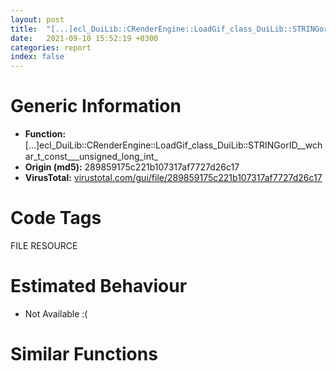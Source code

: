 ```yaml
---
layout: post
title:  "[...]ecl_DuiLib꞉꞉CRenderEngine꞉꞉LoadGif_class_DuiLib꞉꞉STRINGorID__wchar_t_const___unsigned_long_int_ @ 289859175c221b107317af7727d26c17"
date:   2021-09-10 15:52:19 +0300
categories: report
index: false
---
```


# Generic Information
- **Function:** [...]ecl\_DuiLib꞉꞉CRenderEngine꞉꞉LoadGif\_class\_DuiLib꞉꞉STRINGorID\_\_wchar\_t\_const\_\_\_unsigned\_long\_int\_
- **Origin (md5):** 289859175c221b107317af7727d26c17
- **VirusTotal:** [virustotal.com/gui/file/289859175c221b107317af7727d26c17][virustotal_ref]

# Code Tags
<span class="tag" id="FILE">FILE</span>
<span class="tag" id="RESOURCE">RESOURCE</span>


# Estimated Behaviour
<ul><li class="bhv-desc" id="na">Not Available :(</li></ul>

# Similar Functions
<script type="text/javascript" src="https://www.gstatic.com/charts/loader.js"></script>
<script type="text/javascript">

    google.charts.load('current', {'packages':['corechart']});
    google.charts.setOnLoadCallback(drawChart);

    function drawChart() {
    var data = new google.visualization.DataTable();
        data.addColumn('number', 'X');
        data.addColumn('number', 'Y');
        data.addColumn({type: 'string', role: 'tooltip', 'p': {'html': true}});
        data.addColumn({'type': 'string', 'role': 'style'});
        
        data.addRows([
    [359.5204772949219, 528.8665161132812, '<b><a href="/report/sym.tpop2.exe_public:_static_class_DuiLib::CGifHandler____cdecl_DuiLib::CRenderEngine::LoadGif_class_DuiLib::STRINGorID__wchar_t_const___unsigned_long_int_@289859175c221b107317af7727d26c17">sym.tpop2.exe_public:_static_class_DuiLib::CGifHandler____cdecl_DuiLib::CRenderEngine::LoadGif_class_DuiLib::STRINGorID__wchar_t_const___unsigned_long_int_</a><br>@289859175c221b107317af7727d26c17</b><br>', 'point { fill-color: #e0440e; }'],
[68.23761749267578, 125.91571044921875, '<b><a href="/report/sym.Install.exe_public:_static_class_DuiLib::CGifHandler____cdecl_DuiLib::CRenderEngine::LoadGif_class_DuiLib::STRINGorID__wchar_t_const___unsigned_long_int_@279a61b1e76da49531f1f16fd1102a2d">sym.Install.exe_public:_static_class_DuiLib::CGifHandler____cdecl_DuiLib::CRenderEngine::LoadGif_class_DuiLib::STRINGorID__wchar_t_const___unsigned_long_int_</a><br>@279a61b1e76da49531f1f16fd1102a2d</b><br>', 'null'],
[-334.7667541503906, 417.1236877441406, '<b><a href="/report/sym.tpop2.exe_public:_static_struct_DuiLib::tagTImageInfo____cdecl_DuiLib::CRenderEngine::LoadImageW_class_DuiLib::STRINGorID__wchar_t_const___unsigned_long_int_@289859175c221b107317af7727d26c17">sym.tpop2.exe_public:_static_struct_DuiLib::tagTImageInfo____cdecl_DuiLib::CRenderEngine::LoadImageW_class_DuiLib::STRINGorID__wchar_t_const___unsigned_long_int_</a><br>@289859175c221b107317af7727d26c17</b><br>', 'null'],
[-43.484344482421875, 820.0753784179688, '<b><a href="/report/sym.Install.exe_public:_static_struct_DuiLib::tagTImageInfo____cdecl_DuiLib::CRenderEngine::LoadImageW_class_DuiLib::STRINGorID__wchar_t_const___unsigned_long_int_@279a61b1e76da49531f1f16fd1102a2d">sym.Install.exe_public:_static_struct_DuiLib::tagTImageInfo____cdecl_DuiLib::CRenderEngine::LoadImageW_class_DuiLib::STRINGorID__wchar_t_const___unsigned_long_int_</a><br>@279a61b1e76da49531f1f16fd1102a2d</b><br>', 'null'],

        ]);

    var options = {
        title: 'Similarity Plot',
        legend: 'none',
        colors: ['#dedbd9', '#e6693e', '#ec8f6e', '#f3b49f', '#f6c7b6'],
        tooltip: {isHtml: true, trigger: 'both'},
        explorer: {
        actions: ["dragToZoom", "rightClickToReset"],
        },
        chartArea: {
        width: '80%',
        height: '80%'
        },
        width: '100%',
        height: '100%'
    };

    var chart = new google.visualization.ScatterChart(document.getElementById('chart_div'));

    chart.draw(data, options);
    }
    
</script>


<div id="chart_div" style="width: 100%px; height: 100%;"></div>

# Disassembled Code
{% highlight nasm %}

push ebp
sub esp, 0x2b4
lea ebp, [esp-4]
mov eax, dword[0x4cfec0]
xor eax, ebp
mov dword[ebp+0x2b4], eax
push 0x6c
mov eax, 0x49a1f5
call fcn.004768db
mov eax, dword[ebp+0x2c4]
xor ebx, ebx
cmp eax, ebx
jne off.b461
call sym
push eax
lea ecx, [ebp+0x230]
call sym
mov dword[ebp-4], ebx
call sym
mov ecx, eax
call sym
test al, al
je off.b240
push dword[ebp+0x2c0]
lea ecx, [ebp+0x230]
call sym
push ebx
push 0x80
push 3
push ebx
push 1
push 0x80000000
lea ecx, [ebp+0x230]
call sym
push eax
call dword[sym.imp.KERNEL32.dll_CreateFileW]
mov dword[ebp-0x18], eax
cmp eax, 0xffffffff
jne off.b171
or dword[ebp-4], 0xffffffff
lea ecx, [ebp+0x230]
call sym
jmp off.b578
push ebx
push eax
call dword[sym.imp.KERNEL32.dll_GetFileSize]
mov esi, eax
cmp esi, ebx
je off.b151
push esi
mov dword[ebp-0x24], ebx
call fcn.00476ada
pop ecx
push ebx
mov edi, eax
lea eax, [ebp-0x24]
push eax
push esi
push edi
push dword[ebp-0x18]
call dword[sym.imp.KERNEL32.dll_ReadFile]
push dword[ebp-0x18]
call dword[sym.imp.KERNEL32.dll_CloseHandle]
cmp dword[ebp-0x24], esi
je off.b444
push edi
call fcn.00476489
pop ecx
jmp off.b151
call sym
push eax
lea ecx, [ebp+0x230]
call sym
call sym
test al, al
je off.b273
call sym
jmp off.b296
push 2
push ebx
lea ecx, [ebp+0x230]
call sym
push eax
call fcn.0043a50e
add esp, 0xc
mov dword[ebp-0x10], eax
cmp eax, ebx
je off.b151
lea eax, [ebp]
push eax
lea eax, [ebp-0x1c]
push eax
push 1
push dword[ebp+0x2c0]
push dword[ebp-0x10]
call fcn.00438c0c
add esp, 0x14
test eax, eax
jne off.b151
mov esi, dword[ebp+0x22c]
cmp esi, ebx
je off.b151
push esi
call fcn.00476ada
push 3
push esi
mov edi, eax
push edi
push dword[ebp-0x1c]
push dword[ebp-0x10]
call fcn.0043a56b
add esp, 0x18
cmp eax, ebx
je off.b426
cmp eax, 0x600
je off.b426
push edi
call fcn.00476489
pop ecx
call sym
test al, al
jne off.b151
push dword[ebp-0x10]
call fcn.0043a5a5
jmp off.b237
call sym
test al, al
jne off.b444
push dword[ebp-0x10]
call fcn.0043a5a5
pop ecx
or dword[ebp-4], 0xffffffff
lea ecx, [ebp+0x230]
call sym
jmp off.b574
push eax
push dword[ebp+0x2c0]
call sym
push eax
call dword[sym.imp.KERNEL32.dll_FindResourceW]
mov esi, eax
mov dword[ebp-0x28], esi
cmp esi, ebx
je off.b578
push esi
call sym
push eax
call dword[sym.imp.KERNEL32.dll_LoadResource]
mov dword[ebp-0x1c], eax
push esi
cmp eax, ebx
jne off.b518
call dword[sym.imp.KERNEL32.dll_FreeResource]
jmp off.b578
call sym
push eax
call dword[sym.imp.KERNEL32.dll_SizeofResource]
mov esi, eax
cmp esi, ebx
je off.b578
push esi
call fcn.00476ada
pop ecx
push esi
push dword[ebp-0x1c]
mov edi, eax
call dword[sym.imp.KERNEL32.dll_LockResource]
push eax
push edi
call fcn.00479600
add esp, 0xc
push dword[ebp-0x28]
call dword[sym.imp.KERNEL32.dll_FreeResource]
cmp edi, ebx
jne off.b690
push ebx
push 0x80
push 3
push ebx
push 1
push 0x80000000
push dword[ebp+0x2c0]
call dword[sym.imp.KERNEL32.dll_CreateFileW]
mov dword[ebp-0x18], eax
cmp eax, 0xffffffff
je off.b683
push ebx
push eax
call dword[sym.imp.KERNEL32.dll_GetFileSize]
mov esi, eax
cmp esi, ebx
je off.b683
push esi
mov dword[ebp-0x20], ebx
call fcn.00476ada
pop ecx
push ebx
mov edi, eax
lea eax, [ebp-0x20]
push eax
push esi
push edi
push dword[ebp-0x18]
call dword[sym.imp.KERNEL32.dll_ReadFile]
push dword[ebp-0x18]
call dword[sym.imp.KERNEL32.dll_CloseHandle]
cmp dword[ebp-0x20], esi
je off.b679
push edi
call fcn.00476489
pop ecx
xor edi, edi
cmp edi, ebx
jne off.b690
xor eax, eax
jmp off.b1238
push 0x1c
mov dword[ebp-0x30], ebx
call fcn.00475bd4
pop ecx
mov dword[ebp-0x38], eax
mov dword[ebp-4], 1
cmp eax, ebx
je off.b727
mov ecx, eax
call fcn.00418127
mov dword[ebp-0x18], eax
jmp off.b730
mov dword[ebp-0x18], ebx
or dword[ebp-4], 0xffffffff
push 4
lea eax, [ebp-0x4c]
push eax
lea eax, [ebp-0x30]
push eax
push esi
push edi
call fcn.0044623a
mov esi, eax
push edi
mov dword[ebp-0x38], esi
call fcn.00476489
add esp, 0x18
cmp dword[ebp-0x30], ebx
mov dword[ebp-0x24], ebx
jle off.b1226
add esi, 8
mov dword[ebp-0x1c], esi
mov ecx, dword[esi]
mov eax, dword[esi-8]
mov edi, dword[esi-4]
mov dword[ebp-0x28], ecx
mov ecx, dword[esi+4]
mov dword[ebp-0x20], eax
mov dword[ebp-0x3c], edi
mov dword[ebp-0x44], ecx
cmp eax, ebx
jne off.b816
push ebx
jmp off.b1199
push 0x2c
lea eax, [ebp-0x78]
push ebx
push eax
call fcn.00476a60
mov dword[ebp-0x74], edi
mov edi, dword[ebp-0x28]
add esp, 0xc
mov eax, edi
imul edi, dword[ebp-0x3c]
neg eax
mov dword[ebp-0x70], eax
xor eax, eax
inc eax
push 0x20
mov word[ebp-0x6c], ax
pop eax
mov word[ebp-0x6a], ax
push ebx
mov eax, edi
shl eax, 2
push ebx
mov dword[ebp-0x64], eax
lea eax, [ebp-0x10]
push eax
push ebx
lea eax, [ebp-0x78]
push eax
push ebx
mov dword[ebp-0x78], 0x28
mov dword[ebp-0x68], ebx
mov dword[ebp-0x34], edi
mov byte[ebp-0x11], bl
mov dword[ebp-0x10], ebx
call dword[sym.imp.GDI32.dll_CreateDIBSection]
mov dword[ebp-0x40], eax
cmp eax, ebx
je off.b1196
cmp edi, ebx
mov dword[ebp-0x2c], ebx
jle off.b1113
mov esi, dword[ebp-0x20]
mov byte[ebp-0x11], 1
add esi, 3
mov ecx, dword[ebp-0x2c]
mov al, byte[esi]
mov edx, dword[ebp-0x10]
shl ecx, 2
mov byte[ecx+edx+3], al
mov eax, dword[ebp-0x10]
add eax, ecx
cmp byte[eax+3], 0xff
mov dword[ebp-0x48], eax
jae off.b1032
movzx edx, byte[esi]
movzx eax, byte[esi-1]
imul eax, edx
xor edx, edx
mov edi, 0xff
div edi
mov edx, dword[ebp-0x48]
mov byte[edx], al
movzx edx, byte[esi]
movzx eax, byte[esi-2]
imul eax, edx
xor edx, edx
div edi
mov edx, dword[ebp-0x10]
mov byte[ecx+edx+1], al
movzx edx, byte[esi]
movzx eax, byte[esi-3]
imul eax, edx
xor edx, edx
div edi
mov edi, dword[ebp-0x34]
jmp off.b1050
mov dl, byte[esi-1]
mov byte[eax], dl
mov al, byte[esi-2]
mov edx, dword[ebp-0x10]
mov byte[ecx+edx+1], al
mov al, byte[esi-3]
mov edx, dword[ebp-0x10]
mov byte[ecx+edx+2], al
mov eax, dword[ebp-0x10]
add eax, ecx
mov edx, dword[eax]
cmp edx, dword[ebp+0x2c8]
jne off.b1095
mov byte[eax], bl
mov eax, dword[ebp-0x10]
mov byte[ecx+eax+1], bl
mov eax, dword[ebp-0x10]
mov byte[ecx+eax+2], bl
mov eax, dword[ebp-0x10]
mov byte[ecx+eax+3], bl
inc dword[ebp-0x2c]
add esi, 4
cmp dword[ebp-0x2c], edi
jl off.b939
mov esi, dword[ebp-0x1c]
push 0x9c
call fcn.00475bd4
mov edi, eax
pop ecx
mov dword[ebp-0x34], edi
mov dword[ebp-4], 2
cmp edi, ebx
je off.b1152
lea ecx, [edi+0x14]
call sym
mov eax, edi
jmp off.b1154
xor eax, eax
mov ecx, dword[ebp-0x40]
or dword[ebp-4], 0xffffffff
mov dword[eax], ecx
mov ecx, dword[ebp-0x3c]
mov dword[eax+4], ecx
mov ecx, dword[ebp-0x28]
mov dword[eax+8], ecx
mov ecx, dword[ebp-0x44]
mov dword[eax+0xc], ecx
mov cl, byte[ebp-0x11]
mov byte[eax+0x10], cl
mov ecx, dword[ebp-0x18]
push eax
call fcn.0041819e
push dword[ebp-0x20]
call fcn.0043f790
inc dword[ebp-0x24]
mov eax, dword[ebp-0x24]
add esi, 0x10
cmp eax, dword[ebp-0x30]
pop ecx
mov dword[ebp-0x1c], esi
jl off.b783
push dword[ebp-0x38]
call fcn.0043f790
mov eax, dword[ebp-0x18]
pop ecx
mov ecx, dword[ebp-0xc]
mov dword
pop ecx
pop edi
pop esi
pop ebx
mov ecx, dword[ebp+0x2b4]
xor ecx, ebp
call fcn.0047641d
add ebp, 0x2b8
leave
ret

{% endhighlight %}

[virustotal_ref]: https://www.virustotal.com/gui/file/289859175c221b107317af7727d26c17